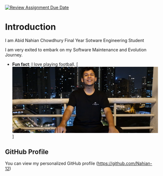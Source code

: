 [![Review Assignment Due Date](https://classroom.github.com/assets/deadline-readme-button-22041afd0340ce965d47ae6ef1cefeee28c7c493a6346c4f15d667ab976d596c.svg)](https://classroom.github.com/a/O-1AGqKT)


# Introduction
I am Abid Nahian Chowdhury
Final Year Sotware Engineering Student

I am very exited to embark on my Software Maintenance and Evolution Journey.

- **Fun fact**: I love playing football.
[![My Image](https://github.com/SoftwareMaintenanceEvolution/tutorial-1-Nahian12/blob/95cd87d03e852f75f4d128eee8a4fc269aab5c8a/Screenshot%202024-10-09%20163043.png)] <!-- Link to the uploaded image -->
## GitHub Profile
You can view my personalized GitHub profile
(https://github.com/Nahian-12)
